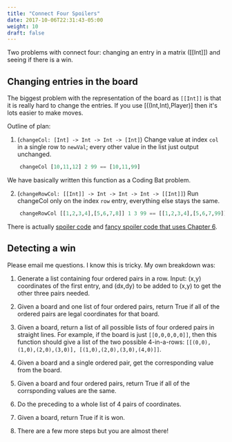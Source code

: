 ```yaml
---
title: "Connect Four Spoilers"
date: 2017-10-06T22:31:43-05:00
weight: 10
draft: false
---
```


Two problems with connect four: changing an entry in a matrix ([[Int]]) and
seeing if there is a win.

## Changing entries in the board

The biggest problem with the representation of the board as `[[Int]]`
is that it is really hard to change the entries. If you use
[((Int,Int),Player)] then it's lots easier to make moves.

Outline of plan:

1. (`changeCol: [Int] -> Int -> Int -> [Int]`) 
   Change value at index `col` in a single row to
   `newVal`; every other value in the list just output unchanged.
```haskell
    changeCol [10,11,12] 2 99 == [10,11,99]
```
   We have basically written this function as a Coding Bat problem. 
       
2. (`changeRowCol: [[Int]] -> Int -> Int -> Int -> [[Int]]`) 
   Run changeCol only on the index `row` entry, everything else stays the same. 
```haskell
    changeRowCol [[1,2,3,4],[5,6,7,8]] 1 3 99 == [[1,2,3,4],[5,6,7,99]]
```
    
There is actually [spoiler code](change-entry.hs) and [fancy spoiler
code that uses Chapter 6](change-entry-enhanced.hs).

## Detecting a win

Please email me questions. I know this is tricky. My own breakdown was:

1. Generate a list containing four ordered pairs in a row. Input: (x,y) coordinates of the first entry, and (dx,dy) to be added to (x,y) to get the other three pairs needed.

2. Given a board and one list of four ordered pairs, return True if all of the ordered pairs are legal coordinates for that board.

3. Given a board, return a list of all possible lists of four ordered
   pairs in straight lines. For example, if the board is just `[[0,0,0,0,0]]`, then this function should give a list of the two possible 4-in-a-rows: `[[(0,0),(1,0),(2,0),(3,0)], [(1,0),(2,0),(3,0),(4,0)]]`.

4. Given a board and a single ordered pair, get the corresponding value from the board.

5. Given a board and four ordered pairs, return True if all of the corrsponding values are the same. 

6. Do the preceding to a whole list of 4 pairs of coordinates.

7. Given a board, return True if it is won.

8. There are a few more steps but you are almost there!
